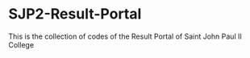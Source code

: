 # SJP2-Result-Portal
This is the collection of codes of the Result Portal of Saint John Paul II College
